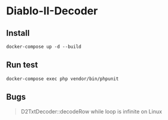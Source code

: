 # Diablo-II-Decoder

## Install
`docker-compose up -d --build`

## Run test
`docker-compose exec php vendor/bin/phpunit`

## Bugs
> D2TxtDecoder::decodeRow while loop is infinite on Linux
